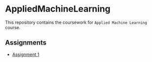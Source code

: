 # AppliedMachineLearning

This repository contains the coursework for `Applied Machine Learning` course.

## Assignments

- [Assignment 1](https://github.com/Aritra8438/AppliedMachineLearning/tree/main/Assignment%201)
